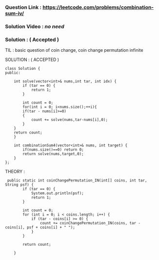 ### Question Link : https://leetcode.com/problems/combination-sum-iv/

### Solution Video : *no need*

### Solution : ( Accepted )

TIL : basic question of coin change, coin change permutation infinite

SOLUTION : ( ACCEPTED )

```
class Solution {
public:
    
    int solve(vector<int>& nums,int tar, int idx) {
        if (tar == 0) {
            return 1;
        }
        
        int count = 0;
        for(int i = 0; i<nums.size();++i){
        if(tar - nums[i]>=0)
        { 
            count += solve(nums,tar-nums[i],0);
        }
    }
    return count;   
    }
    
    int combinationSum4(vector<int>& nums, int target) {
        if(nums.size()==0) return 0;
        return solve(nums,target,0);          
    }
};
```

THEORY : 

```
 public static int coinChangePermutation_IN(int[] coins, int tar, String psf) {
        if (tar == 0) {
            System.out.println(psf);
            return 1;
        }

        int count = 0;
        for (int i = 0; i < coins.length; i++) {
            if (tar - coins[i] >= 0) {
                count += coinChangePermutation_IN(coins, tar - coins[i], psf + coins[i] + " ");
            }
        }

        return count;

    }
```